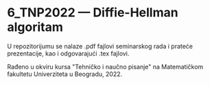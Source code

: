 # 6_TNP2022 — Diffie-Hellman algoritam  

U repozitorijumu se nalaze .pdf fajlovi seminarskog rada i prateće prezentacije, kao i odgovarajući .tex fajlovi.  

Rađeno u okviru kursa "Tehničko i naučno pisanje" na Matematičkom fakultetu Univerziteta u Beogradu, 2022.  

